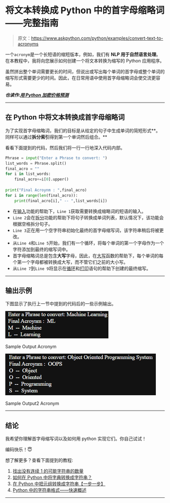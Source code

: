 # 将文本转换成 Python 中的首字母缩略词——完整指南

> 原文：<https://www.askpython.com/python/examples/convert-text-to-acronyms>

一个`acronym`是一个长短语的缩短版本，例如，我们有 **NLP 用于自然语言处理**。在本教程中，我将向您展示如何创建一个将文本转换为缩写的 Python 应用程序。

虽然拼出整个单词需要更长的时间，但说出或写出每个单词的首字母或整个单词的缩写形式需要更少的时间。因此，在日常用语中使用首字母缩略词会使交流更容易。

***也读作:[用 Python 加密价格预测](https://www.askpython.com/python/examples/crypto-price-prediction)***

* * *

## 在 Python 中将文本转换成首字母缩略词

为了实现首字母缩略词，我们的目标是从给定的句子中生成单词的简短形式**。同样可以通过**拆分索引**得到第一个单词然后组合。**

看看下面提到的代码，然后我们将一行一行地深入代码内部。

```py
Phrase = input("Enter a Phrase to convert: ")
list_words = Phrase.split()
final_acro = ""
for i in list_words:
    final_acro+=i[0].upper()

print("Final Acroynm : ",final_acro)
for i in range(len(final_acro)):
    print(final_acro[i]," -- ",list_words[i])

```

*   在[输入](https://www.askpython.com/python/built-in-methods/python-input-function)功能的帮助下，`Line 1`获取需要转换成缩略词的短语的输入。
*   `Line 2`会在[拆分](https://www.askpython.com/python/string/python-string-split-function)功能的帮助下将句子转换成单词列表，默认情况下，该功能会根据空格拆分句子。
*   `Line 3`正在用一个空字符串初始化最终的首字母缩写词，该字符串稍后将被更改。
*   从`Line 4`和`Line 5`开始，我们有一个循环，将每个单词的第一个字母作为一个字符添加到最终的缩写词中。
*   首字母缩略词总是包含**大写**字母，因此，在[大写](https://www.askpython.com/python/string/python-string-upper-function)函数的帮助下，每个单词的每个第一个字母都被转换成大写，而不管它们之前的大小写。
*   从`Line 7`到`Line 9`将显示在[循环](https://www.askpython.com/python/python-loops-in-python)和[打印](https://www.askpython.com/python/built-in-methods/python-print-function)语句的帮助下创建的最终缩写。

* * *

## 输出示例

下图显示了执行上一节中提到的代码后的一些示例输出。

![Sample Output Acronym](img/2f3f325063732f321edc16aa716ea96d.png)

Sample Output Acronym

![Sample Output2 Acronym](img/24906bc7e976a2b674113082f6e9c7ed.png)

Sample Output2 Acronym

* * *

## 结论

我希望你理解首字母缩写词以及如何用 python 实现它们。你自己试试！

编码快乐！😇

想了解更多？查看下面提到的教程:

1.  [找出没有连续 1 的可能字符串的数量](https://www.askpython.com/python/examples/number-of-possible-strings)
2.  [如何在 Python 中将字典转换成字符串？](https://www.askpython.com/python/string/dictionary-to-a-string)
3.  [在 Python 中把元组转换成字符串【一步一步】](https://www.askpython.com/python/string/convert-tuple-to-a-string)
4.  [Python 中的字符串格式——快速概述](https://www.askpython.com/python/string/string-formatting)

* * *